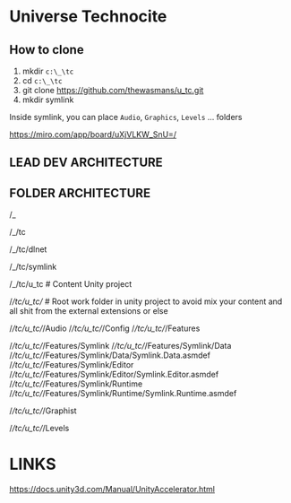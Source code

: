 # Universe Technocite


## How to clone
 1. mkdir ``c:\_\tc``
 2. cd ``c:\_\tc``
 3. git clone https://github.com/thewasmans/u_tc.git
 4. mkdir symlink

Inside symlink, you can place ``Audio``, ``Graphics``, ``Levels`` ... folders

https://miro.com/app/board/uXjVLKW_SnU=/

## LEAD DEV ARCHITECTURE 

## FOLDER ARCHITECTURE
/_

/_/tc

/_/tc/dlnet

/_/tc/symlink

/_/tc/u_tc                                                                                  # Content Unity project

/_/tc/u_tc/_                                                                                # Root work folder in unity project to avoid mix your content and all shit from the external extensions or else

/_/tc/u_tc/_/Audio
/_/tc/u_tc/_/Config
/_/tc/u_tc/_/Features

/_/tc/u_tc/_/Features/Symlink
/_/tc/u_tc/_/Features/Symlink/Data
/_/tc/u_tc/_/Features/Symlink/Data/Symlink.Data.asmdef
/_/tc/u_tc/_/Features/Symlink/Editor
/_/tc/u_tc/_/Features/Symlink/Editor/Symlink.Editor.asmdef
/_/tc/u_tc/_/Features/Symlink/Runtime
/_/tc/u_tc/_/Features/Symlink/Runtime/Symlink.Runtime.asmdef

/_/tc/u_tc/_/Graphist       

/_/tc/u_tc/_/Levels
          
# LINKS
https://docs.unity3d.com/Manual/UnityAccelerator.html
